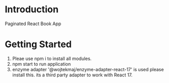 # Introduction 
Paginated React Book App

# Getting Started
1) Pleae use npm i to install all modules. 
2) npm start to run application
3) enzyme adapter '@wojtekmaj/enzyme-adapter-react-17' is used please install this. its a third party adapter to work with React 17.



